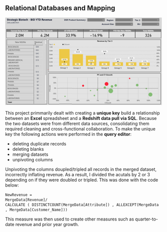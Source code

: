 ## Relational Databases and Mapping

![](images/BIOTECH.png)

This project primmarily dealt with creating a **unique key** build a relationship between an **Excel** spreadsheet and a **Redshift data pull via SQL**. Because the two datasets were from different data sources, consolidating them required cleaning and cross-functional collaboration. To make the unique key the following actions were performed in the **query editor**:
* deleting duplicate records
* deleting blanks 
* merging datasets
* unpivoting columns

Unpivoting the columns doupled/tripled all records in the merged dataset, incorrectly inflating revenue. As a result, I divided the acutals by 2 or 3 depending on if they were doubled or tripled. This was done with the code below:

    NewRevenue = 
    MergeData[Revenue]/ 
    CALCULATE ( DISTINCTCOUNT(MergeData[Attribute]) , ALLEXCEPT(MergeData , MergeData[Customer_Name]))

This measure was then used to create other measures such as quarter-to-date revenue and prior year growth.
